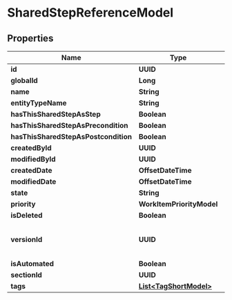 

# SharedStepReferenceModel


## Properties

| Name | Type | Description | Notes |
|------------ | ------------- | ------------- | -------------|
|**id** | **UUID** |  |  |
|**globalId** | **Long** |  |  |
|**name** | **String** |  |  [optional] |
|**entityTypeName** | **String** |  |  [optional] |
|**hasThisSharedStepAsStep** | **Boolean** |  |  |
|**hasThisSharedStepAsPrecondition** | **Boolean** |  |  |
|**hasThisSharedStepAsPostcondition** | **Boolean** |  |  |
|**createdById** | **UUID** |  |  |
|**modifiedById** | **UUID** |  |  [optional] |
|**createdDate** | **OffsetDateTime** |  |  [optional] |
|**modifiedDate** | **OffsetDateTime** |  |  [optional] |
|**state** | **String** |  |  [optional] |
|**priority** | **WorkItemPriorityModel** |  |  |
|**isDeleted** | **Boolean** |  |  |
|**versionId** | **UUID** | used for versioning changes in workitem |  |
|**isAutomated** | **Boolean** |  |  |
|**sectionId** | **UUID** |  |  |
|**tags** | [**List&lt;TagShortModel&gt;**](TagShortModel.md) |  |  [optional] |




